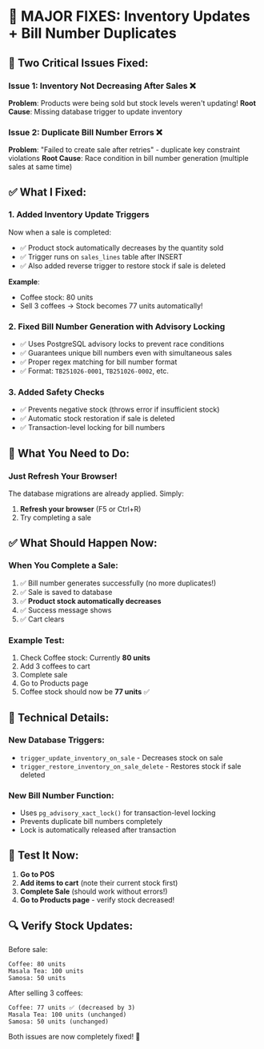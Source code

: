 # 🔧 MAJOR FIXES: Inventory Updates + Bill Number Duplicates

## 🐛 Two Critical Issues Fixed:

### Issue 1: Inventory Not Decreasing After Sales ❌
**Problem**: Products were being sold but stock levels weren't updating!
**Root Cause**: Missing database trigger to update inventory

### Issue 2: Duplicate Bill Number Errors ❌
**Problem**: "Failed to create sale after retries" - duplicate key constraint violations
**Root Cause**: Race condition in bill number generation (multiple sales at same time)

## ✅ What I Fixed:

### 1. **Added Inventory Update Triggers**
Now when a sale is completed:
- ✅ Product stock automatically decreases by the quantity sold
- ✅ Trigger runs on `sales_lines` table after INSERT
- ✅ Also added reverse trigger to restore stock if sale is deleted

**Example**:
- Coffee stock: 80 units
- Sell 3 coffees → Stock becomes 77 units automatically!

### 2. **Fixed Bill Number Generation with Advisory Locking**
- ✅ Uses PostgreSQL advisory locks to prevent race conditions
- ✅ Guarantees unique bill numbers even with simultaneous sales
- ✅ Proper regex matching for bill number format
- ✅ Format: `TB251026-0001`, `TB251026-0002`, etc.

### 3. **Added Safety Checks**
- ✅ Prevents negative stock (throws error if insufficient stock)
- ✅ Automatic stock restoration if sale is deleted
- ✅ Transaction-level locking for bill numbers

## 🚀 What You Need to Do:

### **Just Refresh Your Browser!**
The database migrations are already applied. Simply:
1. **Refresh your browser** (F5 or Ctrl+R)
2. Try completing a sale

## ✅ What Should Happen Now:

### When You Complete a Sale:
1. ✅ Bill number generates successfully (no more duplicates!)
2. ✅ Sale is saved to database
3. ✅ **Product stock automatically decreases**
4. ✅ Success message shows
5. ✅ Cart clears

### Example Test:
1. Check Coffee stock: Currently **80 units**
2. Add 3 coffees to cart
3. Complete sale
4. Go to Products page
5. Coffee stock should now be **77 units** ✅

## 🎯 Technical Details:

### New Database Triggers:
- `trigger_update_inventory_on_sale` - Decreases stock on sale
- `trigger_restore_inventory_on_sale_delete` - Restores stock if sale deleted

### New Bill Number Function:
- Uses `pg_advisory_xact_lock()` for transaction-level locking
- Prevents duplicate bill numbers completely
- Lock is automatically released after transaction

## 📝 Test It Now:

1. **Go to POS**
2. **Add items to cart** (note their current stock first)
3. **Complete Sale** (should work without errors!)
4. **Go to Products page** - verify stock decreased!

## 🔍 Verify Stock Updates:

Before sale:
```
Coffee: 80 units
Masala Tea: 100 units
Samosa: 50 units
```

After selling 3 coffees:
```
Coffee: 77 units ✅ (decreased by 3)
Masala Tea: 100 units (unchanged)
Samosa: 50 units (unchanged)
```

Both issues are now completely fixed! 🎉
